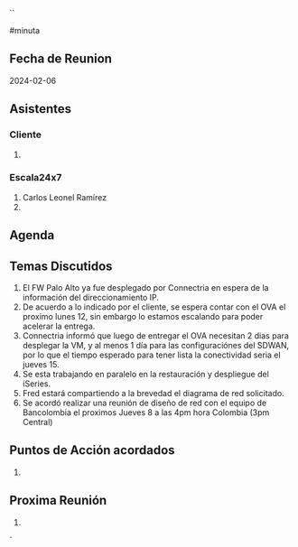 ``

#minuta
## Fecha de Reunion
2024-02-06

## Asistentes

### Cliente
1. 
### Escala24x7
1. Carlos Leonel Ramírez
2. 

## Agenda

## Temas Discutidos
1. El FW Palo Alto ya fue desplegado por Connectria en espera de la información del direccionamiento IP.
2. De acuerdo a lo indicado por el cliente, se espera contar con el  OVA el proximo lunes 12, sin embargo lo estamos escalando para poder acelerar la entrega.
3. Connectria informó que luego de entregar el OVA necesitan 2 dias para desplegar la VM, y al menos 1 día para las configuraciónes del SDWAN, por lo que el tiempo esperado para tener lista la conectividad seria el jueves 15.
4. Se esta trabajando en paralelo en la restauración y despliegue del iSeries.
5. Fred estará compartiendo a la brevedad el diagrama de red solicitado.
6. Se acordó realizar una reunión de diseño de red con el equipo de Bancolombia el proximos Jueves 8 a las 4pm hora Colombia (3pm Central)

## Puntos de Acción acordados
1. 

## Proxima Reunión
1.  

`